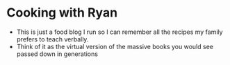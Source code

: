 # Cooking with Ryan

- This is just a food blog I run so I can remember all the recipes my family prefers to teach verbally.
- Think of it as the virtual version of the massive books you would see passed down in generations